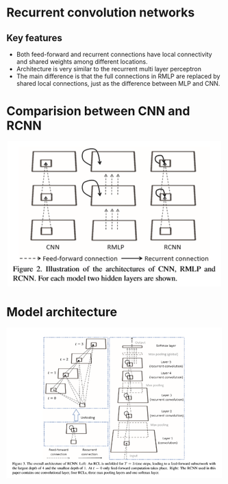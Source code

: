 # Recurrent convolution networks
## Key features 
- Both feed-forward and recurrent connections have local connectivity and shared weights among different locations. 
- Architecture is very similar to the recurrent multi layer perceptron
- The main difference is that the full connections in RMLP are replaced by shared local connections, just as the difference between MLP and CNN.

# Comparision between CNN and RCNN
 <p align="center">
  <img src="image/comparison.PNG", width="500">
</p>

# Model architecture

 <p align="center">
  <img src="image/RCNN_architecture.PNG", width="900">
</p>
